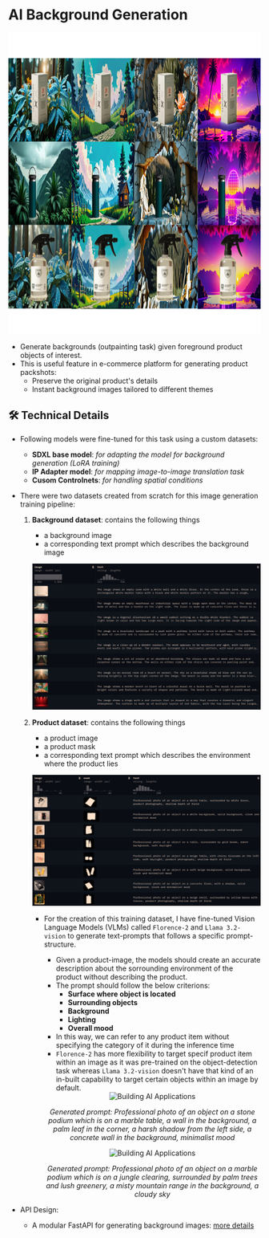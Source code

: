 # AI Background Generation

<div align="center">
    <picture>
        <img alt="Building AI Applications" height="600px" src="https://github.com/VimukthiRandika1997/AI-background-generation/raw/main/assets/sample_image.png">
    </picture> 
</div>

- Generate backgrounds (outpainting task) given  foreground product objects of interest.
- This is useful feature in e-commerce platform for generating product packshots:
    - Preserve the original product's details
    - Instant background images tailored to different themes 

## 🛠️ Technical Details

- Following models were fine-tuned for this task using a custom datasets:

    - **SDXL base model**: *for adapting the model for background generation (LoRA training)*
    - **IP Adapter model**: *for mapping image-to-image translation task*
    - **Cusom Controlnets**: *for handling spatial conditions*

- There were two datasets created from scratch for this image generation training pipeline:

    1. **Background dataset**: contains the following things
        - a background image 
        - a corresponding text prompt which describes the background image

        ![background dataset](/finetuning_foundational_models/computer_vision/ai_background_generator/assets/ai_background_generator_background_dataset.png)

    2. **Product dataset**: contains the following things
    
        - a product image
        - a product mask 
        - a corresponding text prompt which describes the environment where the product lies

        ![product dataset](/finetuning_foundational_models/computer_vision/ai_background_generator/assets/ai_background_generator_product_dataset.png)


        - For the creation of this training dataset, I have fine-tuned Vision Language Models (VLMs) called `Florence-2` and `Llama 3.2-vision` to generate text-prompts that follows a specific prompt-structure.

            - Given a product-image, the models should create an accurate description about the sorrounding environment of the product without describing the product.
            - The prompt should follow the below criterions:
                - **Surface where object is located**
                - **Surrounding objects**
                - **Background**
                - **Lighting**
                - **Overall mood**
            - In this way, we can refer to any product item without specifying the category of it during the inference time
            - `Florence-2` has more flexibility to target specif product item within an image as it was pre-trained on the object-detection task whereas `Llama 3.2-vision` doesn't have that kind of an in-built capability to target certain objects within an image by default.
            <div align="center">
                <picture>
                    <img alt="Building AI Applications" height="600px" src="https://external-content.duckduckgo.com/iu/?u=http%3A%2F%2Fdrive.google.com/uc?id=1QZQIIypvTie4L7cngEewFS8qDo9LYI6o">
                </picture> 
                <p><i>Generated prompt: Professional photo of an object on a stone podium which is on a marble table, a wall in the background, a palm leaf in the corner, a harsh shadow from the left side, a concrete wall in the background, minimalist mood</i></p>
            </div>

            <div align="center">
                <picture>
                    <img alt="Building AI Applications" height="600px" src="https://external-content.duckduckgo.com/iu/?u=http%3A%2F%2Fdrive.google.com/uc?id=1kKZDUmaSyaQnsvjf5hzKR694DaiVNOtm">
                </picture> 
                <p><i>Generated prompt: Professional photo of an object on a marble podium which is on a jungle clearing, surrounded by palm trees and lush greenery, a misty mountain range in the background, a cloudy sky</i></p>
            </div>

- API Design: 
    - A modular FastAPI for generating background images: [more details](/ai-background-generation/README.md)

